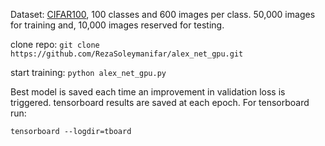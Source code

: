 Dataset: [CIFAR100](http://github.com), 100 classes and 600 images per class. 50,000 images for
 training and, 10,000 images reserved for testing.

clone repo:
`git clone https://github.com/RezaSoleymanifar/alex_net_gpu.git`

start training:
`python alex_net_gpu.py`

Best model is saved each time an improvement in validation loss is triggered. tensorboard results are saved at each epoch.
For tensorboard run:

`tensorboard --logdir=tboard`